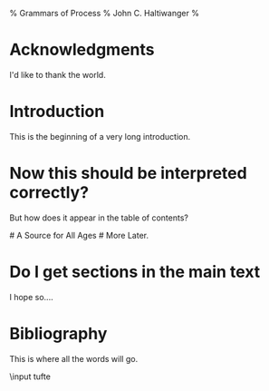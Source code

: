 % Grammars of Process
% John C. Haltiwanger
%

# Acknowledgments #
I'd like to thank the world.


# Introduction #

This is the beginning of a very long introduction.

# Now this should be interpreted correctly? #

But how does it appear in the table of contents?

</div><div class='chapter'>
# A Source for All Ages #
More Later.

# Do I get sections in the main text #

I hope so....

# Bibliography #

This is where all the words will go.

\input tufte
